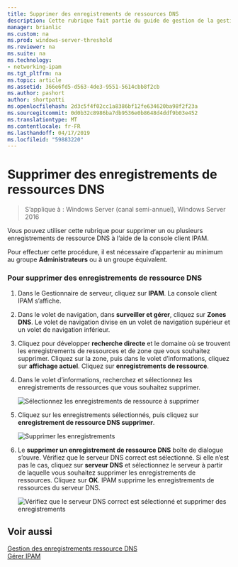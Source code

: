 ```yaml
---
title: Supprimer des enregistrements de ressources DNS
description: Cette rubrique fait partie du guide de gestion de la gestion des adresses IP (IPAM) dans Windows Server 2016.
manager: brianlic
ms.custom: na
ms.prod: windows-server-threshold
ms.reviewer: na
ms.suite: na
ms.technology:
- networking-ipam
ms.tgt_pltfrm: na
ms.topic: article
ms.assetid: 366e6fd5-d563-4de3-9551-5614cbb8f2cb
ms.author: pashort
author: shortpatti
ms.openlocfilehash: 2d3c5f4f02cc1a8386bf12fe634620ba98f2f23a
ms.sourcegitcommit: 0d0b32c8986ba7db9536e0b8648d4ddf9b03e452
ms.translationtype: MT
ms.contentlocale: fr-FR
ms.lasthandoff: 04/17/2019
ms.locfileid: "59883220"
---
```

# <a name="delete-dns-resource-records"></a>Supprimer des enregistrements de ressources DNS

>S’applique à : Windows Server (canal semi-annuel), Windows Server 2016

Vous pouvez utiliser cette rubrique pour supprimer un ou plusieurs enregistrements de ressource DNS à l’aide de la console client IPAM.  
  
Pour effectuer cette procédure, il est nécessaire d’appartenir au minimum au groupe **Administrateurs** ou à un groupe équivalent.  
  
### <a name="to-delete-dns-resource-records"></a>Pour supprimer des enregistrements de ressource DNS  
  
1.  Dans le Gestionnaire de serveur, cliquez sur **IPAM**. La console client IPAM s’affiche.  
  
2.  Dans le volet de navigation, dans **surveiller et gérer**, cliquez sur **Zones DNS**.  Le volet de navigation divise en un volet de navigation supérieur et un volet de navigation inférieur.  
  
3.  Cliquez pour développer **recherche directe** et le domaine où se trouvent les enregistrements de ressources et de zone que vous souhaitez supprimer. Cliquez sur la zone, puis dans le volet d’informations, cliquez sur **affichage actuel**. Cliquez sur **enregistrements de ressource**.  
  
4.  Dans le volet d’informations, recherchez et sélectionnez les enregistrements de ressources que vous souhaitez supprimer.  
  
    ![Sélectionnez les enregistrements de ressource à supprimer](../../media/Delete-DNS-Resource-Records/ipam_DeleteRR_01.jpg)  
  
5.  Cliquez sur les enregistrements sélectionnés, puis cliquez sur **enregistrement de ressource DNS supprimer**.  
  
    ![Supprimer les enregistrements](../../media/Delete-DNS-Resource-Records/ipam_DeleteRR_02.jpg)  
  
6.  Le **supprimer un enregistrement de ressource DNS** boîte de dialogue s’ouvre. Vérifiez que le serveur DNS correct est sélectionné. Si elle n’est pas le cas, cliquez sur **serveur DNS** et sélectionnez le serveur à partir de laquelle vous souhaitez supprimer les enregistrements de ressources. Cliquez sur **OK**. IPAM supprime les enregistrements de ressources du serveur DNS.  
  
    ![Vérifiez que le serveur DNS correct est sélectionné et supprimer des enregistrements](../../media/Delete-DNS-Resource-Records/ipam_DeleteRR_03.jpg)  
  
## <a name="see-also"></a>Voir aussi  
[Gestion des enregistrements ressource DNS](DNS-Resource-Record-Management.md)  
[Gérer IPAM](Manage-IPAM.md)  
  


